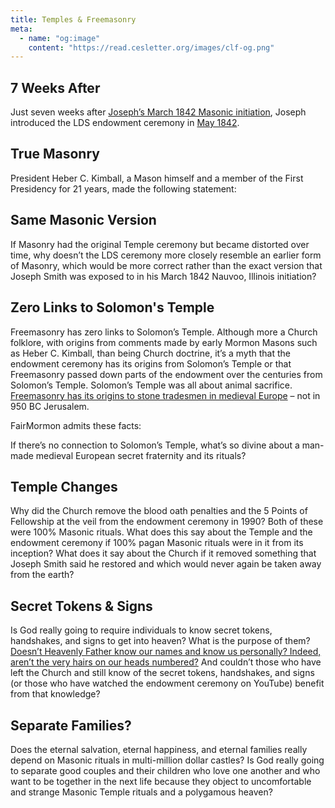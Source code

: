 ```yaml
---
title: Temples & Freemasonry
meta:
  - name: "og:image"
    content: "https://read.cesletter.org/images/clf-og.png"
---
```


<RedTitleBar
  title="Temples & Freemasonry"
  subtitle="Concerns & Questions"
/>

<QuoteWithReference
  quote="Because of their Masonic characters the ceremonies of the temple are sacred and not for the public."
  attribution="October 15, 1911"
  source="Message from The First Presidency, 4:250"
  link="https://www.cesletter.org/temples/1"
/>

## 7 Weeks After

Just seven weeks after [Joseph’s March 1842 Masonic initiation](https://www.cesletter.org/temples/2), Joseph introduced the LDS endowment ceremony in [May 1842](https://www.cesletter.org/temples/3).

## True Masonry

President Heber C. Kimball, a Mason himself and a member of the First Presidency for 21 years, made the following statement:

<IndentedQuote
  quote="We have the true Masonry. The Masonry of today is received from the apostasy which took place in the days of Solomon, and David. They have now and then a thing that is correct, but we have the real thing."
  source="Heber C. Kimball and Family: The Nauvoo Years, Stanley B. Kimball, p.458"
  link="https://www.cesletter.org/temples/4"
/>

## Same Masonic Version

If Masonry had the original Temple ceremony but became distorted over time, why doesn’t the LDS ceremony more closely resemble an earlier form of Masonry, which would be more correct rather than the exact version that Joseph Smith was exposed to in his March 1842 Nauvoo, Illinois initiation?

## Zero Links to Solomon's Temple

Freemasonry has zero links to Solomon’s Temple. Although more a Church folklore, with origins from comments made by early Mormon Masons such as Heber C. Kimball, than being Church doctrine, it’s a myth that the endowment ceremony has its origins from Solomon’s Temple or that Freemasonry passed down parts of the endowment over the centuries from Solomon’s Temple. Solomon’s Temple was all about animal sacrifice. [Freemasonry has its origins to stone tradesmen in medieval Europe](https://www.cesletter.org/temples/5) – not in 950 BC Jerusalem.

FairMormon admits these facts:

<IndentedQuote
  quote="Unfortunately, there is no historical evidence to support a continuous functioning line from Solomon’s Temple to the present. We know what went on in Solomon’s Temple; it’s the ritualistic slaughter of animals."
  source="The Message and the Messenger: Latter-day Saints and Freemasonry"
  link="https://www.cesletter.org/temples/6"
/>

<IndentedQuote
  quote="Masonry, while claiming a root in antiquity, can only be reliably traced to medieval stone tradesmen."
  source="Similarities Between Masonic and Mormon Temple Ritual"
  link="https://www.cesletter.org/temples/7"
/>

<IndentedQuote
  quote="It is clear that Freemasonry and its traditions played a role in the development of the endowment ritual..."
  source="Similarities Between Masonic and Mormon Temple Ritual"
  link="https://www.cesletter.org/temples/7"
/>

If there’s no connection to Solomon’s Temple, what’s so divine about a man-made medieval
European secret fraternity and its rituals?

## Temple Changes

Why did the Church remove the blood oath penalties and the 5 Points of Fellowship at the veil from the endowment ceremony in 1990? Both of these were 100% Masonic rituals. What does this say about the Temple and the endowment ceremony if 100% pagan Masonic rituals were in it from its inception? What does it say about the Church if it removed something that Joseph Smith said he restored and which would never again be taken away from the earth?

## Secret Tokens & Signs

Is God really going to require individuals to know secret tokens, handshakes, and signs to get into heaven? What is the purpose of them? [Doesn’t Heavenly Father know our names and know us personally? Indeed, aren’t the very hairs on our heads numbered?](https://www.cesletter.org/temples/9) And couldn’t those who have left the Church and still know of the secret tokens, handshakes, and signs (or those who have watched the endowment ceremony on YouTube) benefit from that knowledge?

## Separate Families?

Does the eternal salvation, eternal happiness, and eternal families really depend on Masonic rituals in multi-million dollar castles? Is God really going to separate good couples and their children who love one another and who want to be together in the next life because they object to uncomfortable and strange Masonic Temple rituals and a polygamous heaven?

<ImageWithCaption src="/images/temples-masonic-handshake.jpg" />

<IndentedQuote
  quote="PETER: ‘___The five points of fellowship___ are: inside of right foot by the side of right foot, knee to knee, breast to breast, hand to back, and mouth to ear.’"
  source="LDS Temple Endowment - Five Points of Fellowship, Removed 1990"
/>

<IndentedQuote
  quote="WORSHIPFUL MASTER: ‘___The five points of fellowship___ are: foot to foot, knee to knee, breast to breast, hand to back, and cheek to cheek, or mouth to ear.’"
  source="Masonic Five Points of Fellowship from the 3rd Degree Master Mason Ritual"
/>
